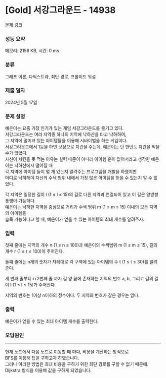 # [Gold] 서강그라운드 - 14938 

[문제 링크](https://www.acmicpc.net/problem/14938) 

### 성능 요약

메모리: 2156 KB, 시간: 0 ms

### 분류

그래프 이론, 다익스트라, 최단 경로, 프롤이드 워셜

### 제출 일자

2024년 5월 17일

### 문제 설명

예은이는 요즘 가장 인기가 있는 게임 서강그라운드를 즐기고 있다.  
서강그라운드는 여러 지역중 하나의 지역에 낙하산을 타고 낙하하여,  
그 지역에 떨어져 있는 아이템들을 이용해 서바이벌을 하는 게임이다.  
서강그라운드에서 1등을 하면 보상으로 치킨을 주는데, 예은이는 단 한번도 치킨을 먹을 수가 없었다.  
자신이 치킨을 못 먹는 이유는 실력 때문이 아니라 아이템 운이 없어서라고 생각한 예은이는 낙하산에서 떨어질 때  
각 지역에 아이템 들이 몇 개 있는지 알려주는 프로그램을 개발을 하였지만  
어디로 낙하해야 자신의 수색 범위 내에서 가장 많은 아이템을 얻을 수 있는지 알 수 없었다.
  
각 지역은 일정한 길이 l (1 ≤ l ≤ 15)의 길로 다른 지역과 연결되어 있고 이 길은 양방향 통행이 가능하다.  
예은이는 낙하한 지역을 중심으로 거리가 수색 범위 m (1 ≤ m ≤ 15) 이내의 모든 지역의 아이템을  
습득 가능하다고 할 때, 예은이가 얻을 수 있는 아이템의 최대 개수를 알려주자.  

### 입력 

<p>첫째 줄에는 지역의 개수 n (1 ≤ n ≤ 100)과 예은이의 수색범위 m (1 ≤ m ≤ 15), 길의 개수 r (1 ≤ r ≤ 100)이 주어진다.</p>

<p>둘째 줄에는 n개의 숫자가 차례대로 각 구역에 있는 아이템의 수 t (1 ≤ t ≤ 30)를 알려준다.</p>

<p>세 번째 줄부터 r+2번째 줄 까지 길 양 끝에 존재하는 지역의 번호 a, b, 그리고 길의 길이 l (1 ≤ l ≤ 15)가 주어진다.</p>

<p>지역의 번호는 1이상 n이하의 정수이다. 두 지역의 번호가 같은 경우는 없다.</p>

### 출력 

 <p>예은이가 얻을 수 있는 최대 아이템 개수를 출력한다.</p>

### 오답원인
---
현재 노드에서 다음 노드로 이동할 때 마다, 비용을 계산하는 방식으로  
BFS를 이용해 답을 구하고자 하였습니다.  
그러나 이러한 방법은 최대 비용을 구하기 위한 최단 경로를 구할 수 없기 때문에.
Dijkstra 방식을 이용해 값을 구하게 되었습니다.
